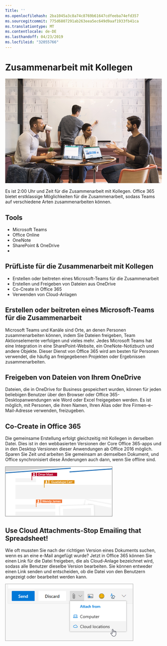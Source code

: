 ```yaml
---
Title: ''
ms.openlocfilehash: 2ba1045a3c8a74c8769b61647cdfeeba74efd357
ms.sourcegitcommit: 775d6807291ab263eea5ec649d9aaf1933fb41ca
ms.translationtype: MT
ms.contentlocale: de-DE
ms.lasthandoff: 04/23/2019
ms.locfileid: "32055766"
---
```

# <a name="collaborating-with-colleagues"></a>Zusammenarbeit mit Kollegen

![Pendeln visuell](media/ditl_collab.png)

Es ist 2:00 Uhr und Zeit für die Zusammenarbeit mit Kollegen. Office 365 bietet erstklassige Möglichkeiten für die Zusammenarbeit, sodass Teams auf verschiedene Arten zusammenarbeiten können. 

## <a name="tools"></a>Tools
- Microsoft Teams
- Office Online
- OneNote
- SharePoint & OneDrive
- 
## <a name="checklist-for-collaborating-with-colleagues"></a>PrüfListe für die Zusammenarbeit mit Kollegen
- Erstellen oder beitreten eines Microsoft-Teams für die Zusammenarbeit
- Erstellen und Freigeben von Dateien aus OneDrive 
- Co-Create in Office 365 
- Verwenden von Cloud-Anlagen

## <a name="create-or-join-a-microsoft-team-for-collaboration"></a>Erstellen oder beitreten eines Microsoft-Teams für die Zusammenarbeit

Microsoft Teams und Kanäle sind Orte, an denen Personen zusammenarbeiten können, indem Sie Dateien freigeben, Team Aktionselemente verfolgen und vieles mehr. Jedes Microsoft Teams hat eine Integration in eine SharePoint-Website, ein OneNote-Notizbuch und andere Objekte. Dieser Dienst von Office 365 wird am besten für Personen verwendet, die häufig an freigegebenen Projekten oder Ergebnissen zusammenarbeiten. 

## <a name="share-files-from-your-onedrive"></a>Freigeben von Dateien von Ihrem OneDrive
Dateien, die in OneDrive for Business gespeichert wurden, können für jeden beliebigen Benutzer über den Browser oder Office 365-Desktopanwendungen wie Word oder Excel freigegeben werden. Es ist möglich, mit Personen, die ihren Namen, Ihren Alias oder Ihre Firmen-e-Mail-Adresse verwenden, freizugeben. 

## <a name="co-create-in-office-365"></a>Co-Create in Office 365
Die gemeinsame Erstellung erfolgt gleichzeitig mit Kollegen in derselben Datei. Dies ist in den webbasierten Versionen der Core Office 365-apps und in den Desktop Versionen dieser Anwendungen ab Office 2016 möglich.  Sparen Sie Zeit und arbeiten Sie gemeinsam an demselben Dokument, und Office synchronisiert diese Änderungen auch dann, wenn Sie offline sind. 

![Co-Autor in Word](media/ditl_coauth.png)

## <a name="use-cloud-attachments---stop-emailing-that-spreadsheet"></a>Use Cloud Attachments-Stop Emailing that Spreadsheet!
Wie oft mussten Sie nach der richtigen Version eines Dokuments suchen, wenn es an eine e-Mail angefügt wurde? Jetzt in Office 365 können Sie einen Link für die Datei freigeben, die als Cloud-Anlage bezeichnet wird, sodass alle Benutzer dieselbe Version bearbeiten.  Sie können entweder einen Link senden und entscheiden, ob die Datei von den Benutzern angezeigt oder bearbeitet werden kann. 

![Cloud-Anlage](media/ditl_cloudattach.png)


